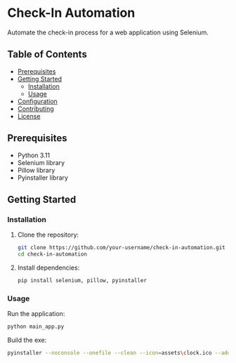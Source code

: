 # Check-In Automation

Automate the check-in process for a web application using Selenium.

## Table of Contents

- [Prerequisites](#prerequisites)
- [Getting Started](#getting-started)
  - [Installation](#installation)
  - [Usage](#usage)
- [Configuration](#configuration)
- [Contributing](#contributing)
- [License](#license)

## Prerequisites

- Python 3.11
- Selenium library
- Pillow library
- Pyinstaller library

## Getting Started

### Installation

1. Clone the repository:

   ```bash
   git clone https://github.com/your-username/check-in-automation.git
   cd check-in-automation
   ```

2. Install dependencies:

   ```bash
   pip install selenium, pillow, pyinstaller
   ```

### Usage

Run the application:

```bash
python main_app.py
```

Build the exe:

```bash
pyinstaller --noconsole --onefile --clean --icon=assets\clock.ico --add-data 'assets;assets' --name=CheckInAutomation main.py
```
